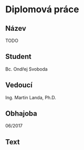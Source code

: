 # Diplomová práce

## Název

TODO

## Student

Bc. Ondřej Svoboda

## Vedoucí

Ing. Martin Landa, Ph.D.

## Obhajoba

06/2017

## Text
